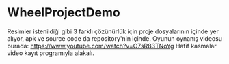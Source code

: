 # WheelProjectDemo

Resimler istenildiği gibi 3 farklı çözünürlük için proje dosyalarının içinde yer alıyor, apk ve source code da repository'nin içinde.
Oyunun oynanış videosu burada: https://www.youtube.com/watch?v=O7sR83TNoYg
Hafif kasmalar video kayıt programıyla alakalı.
